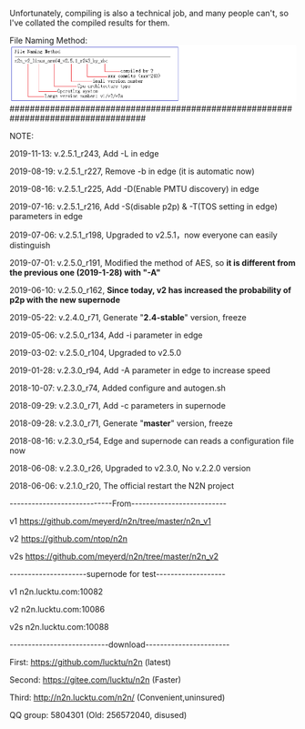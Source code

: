 Unfortunately, compiling is also a technical job, and many people can't, so I've collated the compiled results for them.

File Naming Method:
![image](https://github.com/lucktu/other/raw/master/image/speed/19102501.PNG)
###################################################################################

NOTE:

2019-11-13: v.2.5.1_r243, Add -L in edge

2019-08-19: v.2.5.1_r227, Remove -b in edge (it is automatic now)

2019-08-16: v.2.5.1_r225, Add -D(Enable PMTU discovery) in edge

2019-07-16: v.2.5.1_r216, Add -S(disable p2p) & -T(TOS setting in edge) parameters in edge

2019-07-06: v.2.5.1_r198, Upgraded to v2.5.1，now everyone can easily distinguish

2019-07-01: v.2.5.0_r191, Modified the method of AES, so <strong>it is different from the previous one (2019-1-28) with "-A"</strong>

2019-06-10: v.2.5.0_r162, <strong>Since today, v2 has increased the probability of p2p with the new supernode</strong>

2019-05-22: v.2.4.0_r71, Generate "<strong>2.4-stable</strong>" version, freeze

2019-05-06: v.2.5.0_r134, Add -i parameter in edge

2019-03-02: v.2.5.0_r104, Upgraded to v2.5.0

2019-01-28: v.2.3.0_r94, Add -A parameter in edge to increase speed

2018-10-07: v.2.3.0_r74, Added configure and autogen.sh

2018-09-29: v.2.3.0_r71, Add -c parameters in supernode

2018-09-28: v.2.3.0_r71, Generate "<strong>master</strong>" version, freeze

2018-08-16: v.2.3.0_r54, Edge and supernode can reads a configuration file now

2018-06-08: v.2.3.0_r26, Upgraded to v2.3.0, No v.2.2.0 version

2018-06-06: v.2.1.0_r20, The official restart the N2N project

----------------------------From--------------------------

v1   https://github.com/meyerd/n2n/tree/master/n2n_v1

v2   https://github.com/ntop/n2n

v2s  https://github.com/meyerd/n2n/tree/master/n2n_v2

---------------------supernode for test-------------------

v1  n2n.lucktu.com:10082

v2  n2n.lucktu.com:10086

v2s n2n.lucktu.com:10088

---------------------------download-----------------------

First: https://github.com/lucktu/n2n  (latest)

Second: https://gitee.com/lucktu/n2n  (Faster)

Third: http://n2n.lucktu.com/n2n/     (Convenient,uninsured)

QQ group: 5804301 (Old: 256572040, disused)
